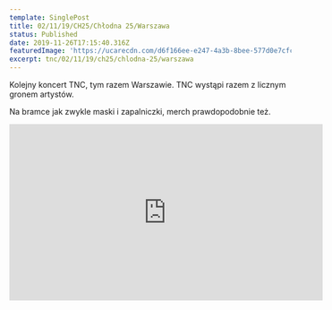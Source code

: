 ```yaml
---
template: SinglePost
title: 02/11/19/CH25/Chłodna 25/Warszawa
status: Published
date: 2019-11-26T17:15:40.316Z
featuredImage: 'https://ucarecdn.com/d6f166ee-e247-4a3b-8bee-577d0e7cfc30/'
excerpt: tnc/02/11/19/ch25/chlodna-25/warszawa
---
```

Kolejny koncert TNC, tym razem Warszawie. TNC wystąpi razem z licznym gronem artystów.



Na bramce jak zwykle maski i zapalniczki, merch prawdopodobnie też.


<iframe width="560" height="315" src="https://www.youtube.com/embed/CAf--SiIOEY" frameborder="0" allow="accelerometer; autoplay; encrypted-media; gyroscope; picture-in-picture" allowfullscreen></iframe>
